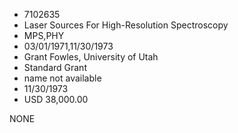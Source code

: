 * 7102635
* Laser Sources For High-Resolution Spectroscopy
* MPS,PHY
* 03/01/1971,11/30/1973
* Grant Fowles, University of Utah
* Standard Grant
*   name not available
* 11/30/1973
* USD 38,000.00

NONE